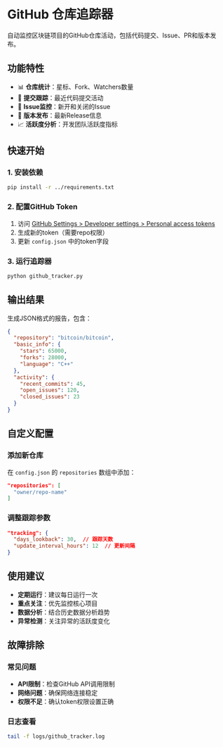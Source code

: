 # GitHub 仓库追踪器

自动监控区块链项目的GitHub仓库活动，包括代码提交、Issue、PR和版本发布。

## 功能特性

- 📊 **仓库统计**：星标、Fork、Watchers数量
- 📝 **提交跟踪**：最近代码提交活动
- 🎯 **Issue监控**：新开和关闭的Issue
- 🚀 **版本发布**：最新Release信息
- 📈 **活跃度分析**：开发团队活跃度指标

## 快速开始

### 1. 安装依赖
```bash
pip install -r ../requirements.txt
```

### 2. 配置GitHub Token
1. 访问 [GitHub Settings > Developer settings > Personal access tokens](https://github.com/settings/tokens)
2. 生成新的token（需要repo权限）
3. 更新 `config.json` 中的token字段

### 3. 运行追踪器
```bash
python github_tracker.py
```

## 输出结果

生成JSON格式的报告，包含：
```json
{
  "repository": "bitcoin/bitcoin",
  "basic_info": {
    "stars": 65000,
    "forks": 28000,
    "language": "C++"
  },
  "activity": {
    "recent_commits": 45,
    "open_issues": 120,
    "closed_issues": 23
  }
}
```

## 自定义配置

### 添加新仓库
在 `config.json` 的 `repositories` 数组中添加：
```json
"repositories": [
  "owner/repo-name"
]
```

### 调整跟踪参数
```json
"tracking": {
  "days_lookback": 30,  // 跟踪天数
  "update_interval_hours": 12  // 更新间隔
}
```

## 使用建议

- **定期运行**：建议每日运行一次
- **重点关注**：优先监控核心项目
- **数据分析**：结合历史数据分析趋势
- **异常检测**：关注异常的活跃度变化

## 故障排除

### 常见问题
- **API限制**：检查GitHub API调用限制
- **网络问题**：确保网络连接稳定
- **权限不足**：确认token权限设置正确

### 日志查看
```bash
tail -f logs/github_tracker.log
```
